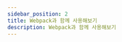 ```yaml
---
sidebar_position: 2
title: Webpack과 함께 사용해보기
description: Webpack과 함께 사용해보기
---
```


<head>
  <meta name="title" content="Advanced 학습 | 기초부터 시작하는 타입스크립트" data-rh="true" />
  <meta name="description" content="Webpack과 함께 사용해보기" data-rh="true" />
  <meta property="og:title" content="Advanced 학습 | 기초부터 시작하는 타입스크립트" data-rh="true" />
  <meta property="og:description" content="Webpack과 함께 사용해보기" data-rh="true" />
</head>
